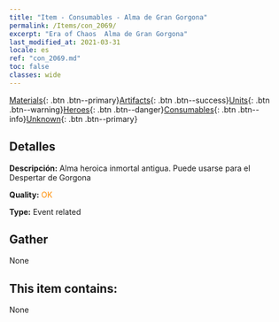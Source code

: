 ```yaml
---
title: "Item - Consumables - Alma de Gran Gorgona"
permalink: /Items/con_2069/
excerpt: "Era of Chaos  Alma de Gran Gorgona"
last_modified_at: 2021-03-31
locale: es
ref: "con_2069.md"
toc: false
classes: wide
---
```

 [Materials](/es/Items/){: .btn .btn--primary}[Artifacts](/es/Items/Artifacts/){: .btn .btn--success}[Units](/es/Items/Units/){: .btn .btn--warning}[Heroes](/es/Items/Heroes/){: .btn .btn--danger}[Consumables](/es/Items/Consumables/){: .btn .btn--info}[Unknown](/es/Items/Unknown/){: .btn .btn--primary}

## Detalles
 **Descripción:** Alma heroica inmortal antigua. Puede usarse para el Despertar de Gorgona

 **Quality:** <span style="color: #FF8C00">OK</span>

 **Type:** Event related

## Gather

  None

## This item contains:

  None

